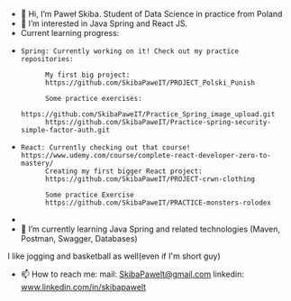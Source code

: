 - 👋 Hi, I’m Paweł Skiba. Student of Data Science in practice from Poland
- 👀 I’m interested in Java Spring and React JS.
- Current learning progress:
-     Spring: Currently working on it! Check out my practice repositories:   
			
			My first big project:
			https://github.com/SkibaPaweIT/PROJECT_Polski_Punish
   			
			Some practice exercises:
			https://github.com/SkibaPaweIT/Practice_Spring_image_upload.git
			https://github.com/SkibaPaweIT/Practice-spring-security-simple-factor-auth.git
-     React: Currently checking out that course! https://www.udemy.com/course/complete-react-developer-zero-to-mastery/
			Creating my first bigger React project:
			https://github.com/SkibaPaweIT/PROJECT-crwn-clothing
			
			Some practice Exercise
			https://github.com/SkibaPaweIT/PRACTICE-monsters-rolodex
-     			
- 🌱 I’m currently learning Java Spring and related technologies (Maven, Postman, Swagger, Databases)

I like jogging and basketball as well(even if I'm short guy)
- 📫 How to reach me:
  mail: SkibaPawelt@gmail.com
  linkedin: www.linkedin.com/in/skibapawelt
  


<!---
SkibaPaweIT/SkibaPaweIT is a ✨ special ✨ repository because its `README.md` (this file) appears on your GitHub profile.
You can click the Preview link to take a look at your changes.
--->
